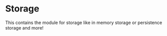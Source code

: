 # Storage
This contains the module for storage like in memory storage or persistence storage and more!